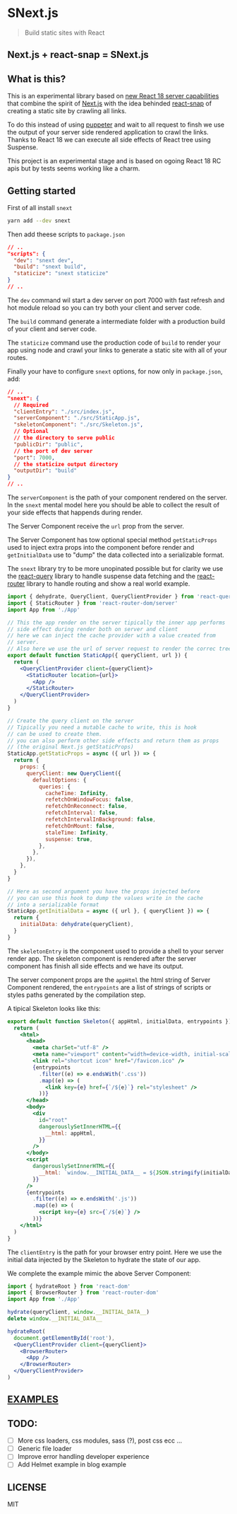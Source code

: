 # SNext.js

> Build static sites with React

## Next.js + react-snap = SNext.js

## What is this?

This is an experimental library based on [new React 18 server capabilities](https://github.com/reactwg/react-18/discussions/37) that combine the spirit of [Next.js](https://github.com/vercel/next.js) with the idea behinded [react-snap](https://github.com/stereobooster/react-snap) of creating a static site by crawling all links.

To do this instead of using [puppeter](https://github.com/puppeteer/puppeteer) and wait to all request to finsh we use the output of your server side rendered application to crawl the links. Thanks to React 18 we can execute all side effects of React tree using Suspense.

This project is an experimental stage and is based on ogoing React 18 RC apis but by tests seems working like a charm.

## Getting started

First of all install `snext`

```sh
yarn add --dev snext
```

Then add theese scripts to `package.json`

```json
// ..
"scripts": {
  "dev": "snext dev",
  "build": "snext build",
  "staticize": "snext staticize"
}
// ..
```

The `dev` command wil start a dev server on port 7000 with fast refresh and hot module reload so you can try
both your client and server code.

The `build` command generate a intermediate folder with a production build of your client and server code.

The `staticize` command use the production code of `build` to render your app using node and crawl your links to generate a static site with all of your routes.

Finally your have to configure `snext` options, for now only in `package.json`, add:

```json
// ..
"snext": {
  // Required
  "clientEntry": "./src/index.js",
  "serverComponent": "./src/StaticApp.js",
  "skeletonComponent": "./src/Skeleton.js",
  // Optional
  // the directory to serve public
  "publicDir": "public",
  // the port of dev server
  "port": 7000,
  // the staticize output directory
  "outputDir": "build"
}
// ..
```

The `serverComponent` is the path of your component rendered on the server.
In the `snext` mental model here you should be able to collect the result of your side effects that happends during render.

The Server Component receive the `url` prop from the server.

The Server Component has tow optional special method `getStaticProps` used to inject extra props into the component before render and `getInitialData` use to "dump" the data collected into a serializable format.

The `snext` library try to be more unopinated possible but for clarity we use the [react-query](https://github.com/tannerlinsley/react-query) library to handle suspense data fetching and the [react-router](https://github.com/remix-run/react-router) library to handle routing and show a real world example.

```jsx
import { dehydrate, QueryClient, QueryClientProvider } from 'react-query'
import { StaticRouter } from 'react-router-dom/server'
import App from './App'

// This the app render on the server tipically the inner app performs
// side effect during render both on server and client
// here we can inject the cache provider with a value created from
// server.
// Also here we use the url of server request to render the correc tree.
export default function StaticApp({ queryClient, url }) {
  return (
    <QueryClientProvider client={queryClient}>
      <StaticRouter location={url}>
        <App />
      </StaticRouter>
    </QueryClientProvider>
  )
}

// Create the query client on the server
// Tipically you need a mutable cache to write, this is hook
// can be used to create them.
// you can also perform other side effects and return them as props
// (the original Next.js getStaticProps)
StaticApp.getStaticProps = async ({ url }) => {
  return {
    props: {
      queryClient: new QueryClient({
        defaultOptions: {
          queries: {
            cacheTime: Infinity,
            refetchOnWindowFocus: false,
            refetchOnReconnect: false,
            refetchInterval: false,
            refetchIntervalInBackground: false,
            refetchOnMount: false,
            staleTime: Infinity,
            suspense: true,
          },
        },
      }),
    },
  }
}

// Here as second argument you have the props injected before
// you can use this hook to dump the values write in the cache
// into a serializable format
StaticApp.getInitialData = async ({ url }, { queryClient }) => {
  return {
    initialData: dehydrate(queryClient),
  }
}
```

The `skeletonEntry` is the component used to provide a shell to your server render app.
The skeleton component is rendered after the server component has finish all side effects and we have its output.

The server component props are the `appHtml` the html string of Server Component rendered, the `entrypoints` are a list of strings of scripts or styles paths generated by the compilation step.

A tipical Skeleton looks like this:

```jsx
export default function Skeleton({ appHtml, initialData, entrypoints }) {
  return (
    <html>
      <head>
        <meta charSet="utf-8" />
        <meta name="viewport" content="width=device-width, initial-scale=1" />
        <link rel="shortcut icon" href="/favicon.ico" />
        {entrypoints
          .filter((e) => e.endsWith('.css'))
          .map((e) => (
            <link key={e} href={`/${e}`} rel="stylesheet" />
          ))}
      </head>
      <body>
        <div
          id="root"
          dangerouslySetInnerHTML={{
            __html: appHtml,
          }}
        />
      </body>
      <script
        dangerouslySetInnerHTML={{
          __html: `window.__INITIAL_DATA__ = ${JSON.stringify(initialData)};`,
        }}
      />
      {entrypoints
        .filter((e) => e.endsWith('.js'))
        .map((e) => (
          <script key={e} src={`/${e}`} />
        ))}
    </html>
  )
}
```

The `clientEntry` is the path for your browser entry point.
Here we use the initial data injected by the Skeleton to hydrate the state of our app.

We complete the example mimic the above Server Component:

```jsx
import { hydrateRoot } from 'react-dom'
import { BrowserRouter } from 'react-router-dom'
import App from './App'

hydrate(queryClient, window.__INITIAL_DATA__)
delete window.__INITIAL_DATA__

hydrateRoot(
  document.getElementById('root'),
  <QueryClientProvider client={queryClient}>
    <BrowserRouter>
      <App />
    </BrowserRouter>
  </QueryClientProvider>
)
```

## [EXAMPLES](./examples)

## TODO:

- [ ] More css loaders, css modules, sass (?), post css ecc ...
- [ ] Generic file loader
- [ ] Improve error handling developer experience
- [ ] Add Helmet example in blog example

## LICENSE

MIT

